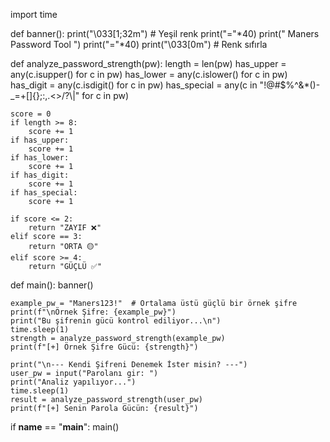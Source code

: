 import time

def banner():
    print("\033[1;32m")  # Yeşil renk
    print("="*40)
    print("      Maners Password Tool      ")
    print("="*40)
    print("\033[0m")  # Renk sıfırla

def analyze_password_strength(pw):
    length = len(pw)
    has_upper = any(c.isupper() for c in pw)
    has_lower = any(c.islower() for c in pw)
    has_digit = any(c.isdigit() for c in pw)
    has_special = any(c in "!@#$%^&*()-_=+[]{};:,.<>/?\\|" for c in pw)

    score = 0
    if length >= 8:
        score += 1
    if has_upper:
        score += 1
    if has_lower:
        score += 1
    if has_digit:
        score += 1
    if has_special:
        score += 1

    if score <= 2:
        return "ZAYIF ❌"
    elif score == 3:
        return "ORTA 🟡"
    elif score >= 4:
        return "GÜÇLÜ ✅"

def main():
    banner()
    
    example_pw = "Maners123!"  # Ortalama üstü güçlü bir örnek şifre
    print(f"\nÖrnek Şifre: {example_pw}")
    print("Bu şifrenin gücü kontrol ediliyor...\n")
    time.sleep(1)
    strength = analyze_password_strength(example_pw)
    print(f"[+] Örnek Şifre Gücü: {strength}")
    
    print("\n--- Kendi Şifreni Denemek İster misin? ---")
    user_pw = input("Parolanı gir: ")
    print("Analiz yapılıyor...")
    time.sleep(1)
    result = analyze_password_strength(user_pw)
    print(f"[+] Senin Parola Gücün: {result}")

if __name__ == "__main__":
    main()
